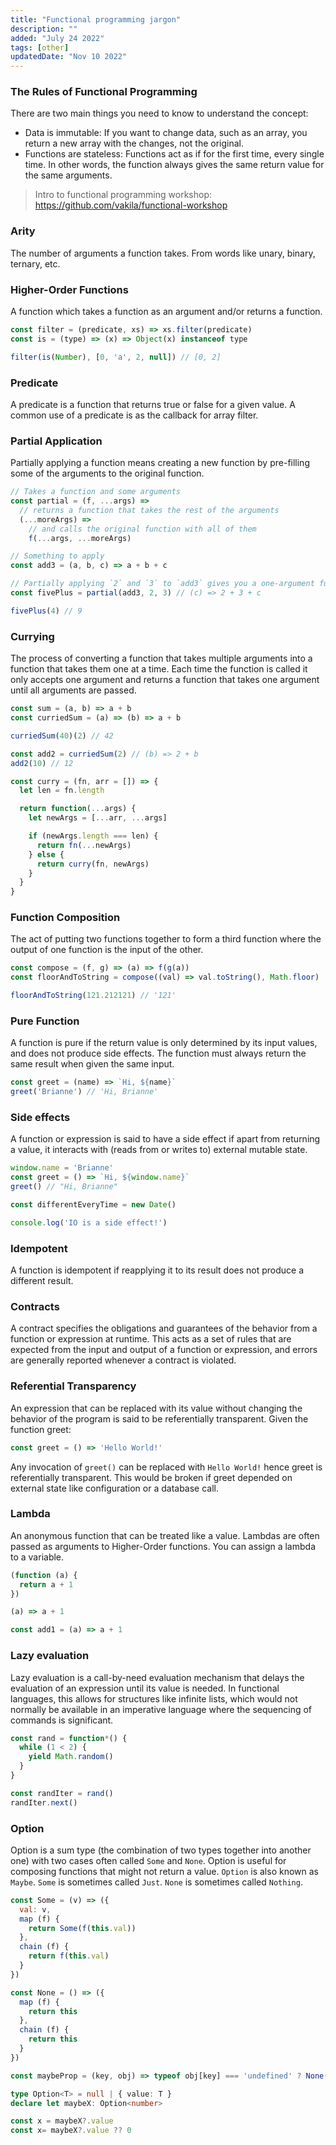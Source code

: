 ```yaml
---
title: "Functional programming jargon"
description: ""
added: "July 24 2022"
tags: [other]
updatedDate: "Nov 10 2022"
---
```


### The Rules of Functional Programming
There are two main things you need to know to understand the concept:
- Data is immutable: If you want to change data, such as an array, you return a new array with the changes, not the original.
- Functions are stateless: Functions act as if for the first time, every single time. In other words, the function always gives the same return value for the same arguments.

> Intro to functional programming workshop: https://github.com/vakila/functional-workshop

### Arity
The number of arguments a function takes. From words like unary, binary, ternary, etc.

### Higher-Order Functions
A function which takes a function as an argument and/or returns a function.

```js
const filter = (predicate, xs) => xs.filter(predicate)
const is = (type) => (x) => Object(x) instanceof type

filter(is(Number), [0, 'a', 2, null]) // [0, 2]
```

### Predicate
A predicate is a function that returns true or false for a given value. A common use of a predicate is as the callback for array filter.

### Partial Application
Partially applying a function means creating a new function by pre-filling some of the arguments to the original function.

```js
// Takes a function and some arguments
const partial = (f, ...args) =>
  // returns a function that takes the rest of the arguments
  (...moreArgs) =>
    // and calls the original function with all of them
    f(...args, ...moreArgs)

// Something to apply
const add3 = (a, b, c) => a + b + c

// Partially applying `2` and `3` to `add3` gives you a one-argument function
const fivePlus = partial(add3, 2, 3) // (c) => 2 + 3 + c

fivePlus(4) // 9
```

### Currying
The process of converting a function that takes multiple arguments into a function that takes them one at a time. Each time the function is called it only accepts one argument and returns a function that takes one argument until all arguments are passed.

```js
const sum = (a, b) => a + b
const curriedSum = (a) => (b) => a + b

curriedSum(40)(2) // 42

const add2 = curriedSum(2) // (b) => 2 + b
add2(10) // 12
```

```js
const curry = (fn, arr = []) => {
  let len = fn.length

  return function(...args) {
    let newArgs = [...arr, ...args]

    if (newArgs.length === len) {
      return fn(...newArgs)
    } else {
      return curry(fn, newArgs)
    }
  }
} 
```

### Function Composition
The act of putting two functions together to form a third function where the output of one function is the input of the other.

```js
const compose = (f, g) => (a) => f(g(a))
const floorAndToString = compose((val) => val.toString(), Math.floor)

floorAndToString(121.212121) // '121'
```

### Pure Function
A function is pure if the return value is only determined by its input values, and does not produce side effects. The function must always return the same result when given the same input.

```js
const greet = (name) => `Hi, ${name}`
greet('Brianne') // 'Hi, Brianne'
```

### Side effects
A function or expression is said to have a side effect if apart from returning a value, it interacts with (reads from or writes to) external mutable state.

```js
window.name = 'Brianne'
const greet = () => `Hi, ${window.name}`
greet() // "Hi, Brianne"

const differentEveryTime = new Date()

console.log('IO is a side effect!')
```

### Idempotent
A function is idempotent if reapplying it to its result does not produce a different result.

### Contracts
A contract specifies the obligations and guarantees of the behavior from a function or expression at runtime. This acts as a set of rules that are expected from the input and output of a function or expression, and errors are generally reported whenever a contract is violated.

### Referential Transparency
An expression that can be replaced with its value without changing the behavior of the program is said to be referentially transparent. Given the function greet:

```js
const greet = () => 'Hello World!'
```

Any invocation of `greet()` can be replaced with `Hello World!` hence greet is referentially transparent. This would be broken if greet depended on external state like configuration or a database call.

### Lambda
An anonymous function that can be treated like a value. Lambdas are often passed as arguments to Higher-Order functions. You can assign a lambda to a variable.

```js
(function (a) {
  return a + 1
})

(a) => a + 1

const add1 = (a) => a + 1
```

### Lazy evaluation
Lazy evaluation is a call-by-need evaluation mechanism that delays the evaluation of an expression until its value is needed. In functional languages, this allows for structures like infinite lists, which would not normally be available in an imperative language where the sequencing of commands is significant.

```js
const rand = function*() {
  while (1 < 2) {
    yield Math.random()
  }
}

const randIter = rand()
randIter.next()
```

### Option
Option is a sum type (the combination of two types together into another one) with two cases often called `Some` and `None`. Option is useful for composing functions that might not return a value. `Option` is also known as `Maybe`. `Some` is sometimes called `Just`. `None` is sometimes called `Nothing`.

```js
const Some = (v) => ({
  val: v,
  map (f) {
    return Some(f(this.val))
  },
  chain (f) {
    return f(this.val)
  }
})

const None = () => ({
  map (f) {
    return this
  },
  chain (f) {
    return this
  }
})

const maybeProp = (key, obj) => typeof obj[key] === 'undefined' ? None() : Some(obj[key])
```

```ts
type Option<T> = null | { value: T }
declare let maybeX: Option<number>

const x = maybeX?.value
const x= maybeX?.value ?? 0
```
